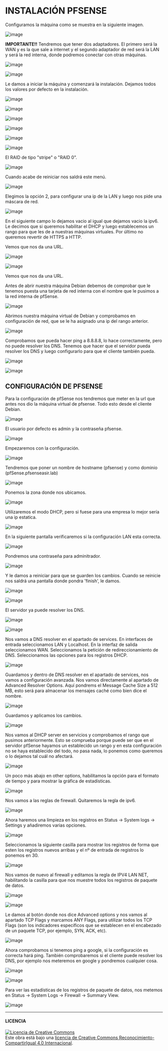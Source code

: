 # INSTALACIÓN PFSENSE

Configuramos la máquina como se muestra en la siguiente imagen.

![image](imagenes/1-pfsense.PNG)

**IMPORTANTE!!**
Tendremos que tener dos adaptadores. El primero será la WAN y es la que sale a internet y el segundo adaptador de red será la LAN y será la red interna, donde podremos conectar con otras máquinas.

![image](imagenes/2-pfsense.PNG)


![image](imagenes/3-pfsense.PNG)

Le damos a iniciar la máquina y comenzará la instalación. Dejamos todos los valores por defecto en la instalación.

![image](imagenes/4-pfsense.PNG)

![image](imagenes/5-pfsense.PNG)

![image](imagenes/6-pfsense.PNG)

![image](imagenes/7-pfsense.PNG)

![image](imagenes/8-pfsense.PNG)

![image](imagenes/9-pfsense.PNG)

El RAID de tipo "stripe" o "RAID 0". 

![image](imagenes/10-pfsense.PNG)

Cuando acabe de reiniciar nos saldrá este menú.

![image](imagenes/11-pfsense.PNG)

Elegimos la opción 2, para configurar una ip de la LAN y luego nos pide una máscara de red.

![image](imagenes/12-pfsense.PNG)

En el siguiente campo lo dejamos vacio al igual que dejamos vacio la ipv6.
Le decimos que si queremos habilitar el DHCP y luego establecemos un rango para que les de a nuestras máquinas virtuales. Por último no queremos revertir de HTTPS a HTTP.

Vemos que nos da una URL.

![image](imagenes/13-pfsense.PNG)

![image](imagenes/14-pfsense.PNG)

Vemos que nos da una URL.

Antes de abrir nuestra máquina Debian debemos de comprobar que le tenemos puesta una tarjeta de red interna con el nombre que le pusimos a la red interna de pfSense.

![image](imagenes/15-pfsense.PNG)

Abrimos nuestra máquina virtual de Debian y comprobamos en configuración de red, que se le ha asignado una ip del rango anterior.

![image](imagenes/16-pfsense.PNG)

Comprobamos que pueda hacer ping a 8.8.8.8, lo hace correctamente, pero no puede resolver los DNS. Tenemos que hacer que el servidor pueda resolver los DNS y luego configurarlo para que el cliente también pueda.

![image](imagenes/17-pfsense.PNG)

![image](imagenes/18-pfsense.PNG)

## CONFIGURACIÓN DE PFSENSE

Para la configuración de pfSense nos tendremos que meter en la url que antes nos dio la máquina virtual de pfsense. Todo esto desde el cliente Debian.

![image](imagenes/19-pfsense.PNG)

El usuario por defecto es admin y la contraseña pfsense.

![image](imagenes/20-pfsense.PNG)

Empezaremos con la configuración.

![image](imagenes/21-pfsense.PNG)

Tendremos que poner un nombre de hostname (pfsense) y como dominio (pfSense.pfsenseasir.lab) 

![image](imagenes/22-pfsense.PNG)

Ponemos la zona donde nos ubicamos.

![image](imagenes/23-pfsense.PNG)

Utilizaremos el modo DHCP, pero si fuese para una empresa lo mejor sería una ip estatica.

![image](imagenes/24-pfsense.PNG)

En la siguiente pantalla verificaremos si la configuración LAN esta correcta.

![image](imagenes/25-pfsense.PNG)

Pondremos una contraseña para adminitrador.

![image](imagenes/26-pfsense.PNG)

Y le damos a reiniciar para que se guarden los cambios. Cuando se reinicie nos saldrá una pantalla donde pondra 'finish', le damos.

![image](imagenes/27-pfsense.PNG)

![image](imagenes/28-pfsense.PNG)

El servidor ya puede resolver los DNS.

![image](imagenes/29-pfsense.PNG)

![image](imagenes/30-pfsense.PNG)

Nos vamos a DNS resolver en el apartado de services. En interfaces de entrada seleccionamos LAN y Localhost. En la interfaz de salida seleccionamos WAN.
Seleccionamos la petición de redireccionamiento de DNS. Seleccionamos las opciones para los registros DHCP.

![image](imagenes/31-pfsense.PNG)

Guardamos y dentro de DNS resolver en el apartado de services, nos vamos a configuración avanzada. Nos vamos directamente al apartado de Advanced Resolver Options.
Aquí pondrems el Message Cache Size a 512 MB, esto será para almacenar los mensajes caché como bien dice el nombre.

![image](imagenes/32-pfsense.PNG)

Guardamos y aplicamos los cambios. 

![image](imagenes/33-pfsense.PNG)

Nos vamos al DHCP server en servicios y comprobamos el rango que pusimos anteriormente. Esto se comprueba porque puede ser que en el servidor pfSense hayamos un establecido un rango y en esta configuración no se haya establecido del todo, no pasa nada, lo ponemos como queremos o lo dejamos tal cuál no afectará.

![image](imagenes/34-pfsense.PNG)

Un poco más abajo en other options, habilitamos la opción para el formato de tiempo y para mostrar la gráfica de estadísticas.

![image](imagenes/35-pfsense.PNG)

Nos vamos a las reglas de firewall. Quitaremos la regla de ipv6. 

![image](imagenes/36-pfsense.PNG)

Ahora haremos una limpieza en los registros en Status -> System logs -> Settings y añadiremos varias opciones.

![image](imagenes/37-pfsense.PNG)

Seleccionamos la siguiente casilla para mostrar los registros de forma que esten los registros nuevos arribas y el nº de entrada de registros lo ponemos en 30.

![image](imagenes/38-pfsense.PNG)

Nos vamos de nuevo al firewall y editamos la regla de IPV4 LAN NET, habilitando la casilla para que nos muestre todos los registros de paquete de datos.

![image](imagenes/39-pfsense.PNG)

![image](imagenes/40-pfsense.PNG)

Le damos al botón donde nos dice Advanced options y nos vamos al apartado TCP Flags y marcamos ANY Flags, para utilizar todos los TCP Flags (son los indicadores específicos que se establecen en el encabezado de un paquete TCP, por ejemplo, SYN, ACK, etc).

![image](imagenes/41-pfsense.PNG)

Ahora comprobamos si tenemos ping a google, si la configuración es correcta hará ping. También comprobaremos si el cliente puede resolver los DNS, por ejemplo nos meteremos en google y pondremos cualquier cosa.

![image](imagenes/42-pfsense.PNG)

![image](imagenes/43-pfsense.PNG)

Para ver las estadísticas de los registros de paquete de datos, nos metemos en Status -> System Logs -> Firewall -> Summary View.

![image](imagenes/44-pfsense.PNG)

-----------------------------------------------------------------------------------------
#### LICENCIA

<a rel="license" href="http://creativecommons.org/licenses/by-sa/4.0/"><img alt="Licencia de Creative Commons" style="border-width:0" src="https://i.creativecommons.org/l/by-sa/4.0/88x31.png" /></a><br />Este obra está bajo una <a rel="license" href="http://creativecommons.org/licenses/by-sa/4.0/">licencia de Creative Commons Reconocimiento-CompartirIgual 4.0 Internacional</a>.

